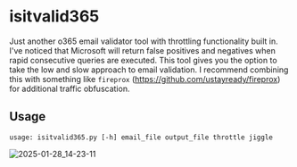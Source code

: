 # isitvalid365

Just another o365 email validator tool with throttling functionality built in. I've noticed that Microsoft will return false positives and negatives when rapid consecutive queries are executed. This tool gives you the option to take the low and slow approach to email validation. I recommend combining this with something like `fireprox` (https://github.com/ustayready/fireprox) for additional traffic obfuscation. 

## Usage
`usage: isitvalid365.py [-h] email_file output_file throttle jiggle`


![2025-01-28_14-23-11](https://github.com/user-attachments/assets/4fab567b-b105-4fdb-902d-38a72ace62dc)
